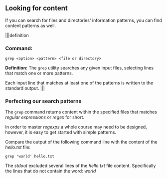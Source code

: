 ## Looking for content

If you can search for files and directories' information patterns, you can find content patterns as well.

|||definition
### Command: 

```
grep <option> <pattern> <file or directory>
```

__Definition:__ The `grep` utility searches any given input files, selecting lines that match one or more patterns. 

Each input line that matches at least one of the patterns is written to the standard output.
|||

### Perfecting our search patterns

The `grep` command returns content within the specified files that matches _regular expressions_ or _regex_ for short.

In order to master _regexps_ a whole course may need to be designed, however, it is easy to get started with simple patterns. 

Compare the output of the following command line with the content of the _hello.txt_ file:

```
grep 'world' hello.txt
```

The _stdout_ excluded several lines of the _hello.txt_ file content. Specifically the lines that do not contain the word: _world_